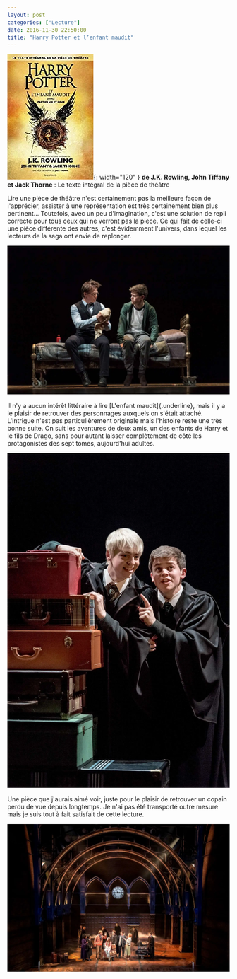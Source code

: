 ```yaml
---
layout: post
categories: ["Lecture"]
date: 2016-11-30 22:50:00
title: "Harry Potter et l’enfant maudit"
---
```


![couverture](/assets/images/couv_lecture/potter8.webp){: width="120" } **de J.K. Rowling, John Tiffany et Jack Thorne** : Le texte intégral de la pièce de théâtre

Lire une pièce de théâtre n'est certainement pas la meilleure façon de
l'apprécier, assister à une représentation est très certainement bien
plus pertinent… Toutefois, avec un peu d'imagination, c'est une
solution de repli correcte pour tous ceux qui ne verront pas la pièce.
Ce qui fait de celle-ci une pièce différente des autres, c'est
évidemment l'univers, dans lequel les lecteurs de la saga ont envie de
replonger.

![illu12](/assets/images/couv_lecture/potter8_illu_hp_12.webp)

Il n'y a aucun intérêt littéraire à lire [L'enfant maudit]{.underline},
mais il y a le plaisir de retrouver des personnages auxquels on s'était
attaché. L'intrigue n'est pas particulièrement originale mais l'histoire
reste une très bonne suite. On suit les aventures de deux amis, un des
enfants de Harry et le fils de Drago, sans pour autant laisser
complètement de côté les protagonistes des sept tomes, aujourd'hui
adultes.

![illu9](/assets/images/couv_lecture/potter8_illu_hp_9.webp)

Une pièce que j'aurais aimé voir, juste pour le plaisir de retrouver un
copain perdu de vue depuis longtemps. Je n'ai pas été transporté outre
mesure mais je suis tout à fait satisfait de cette lecture.

![illu23](/assets/images/couv_lecture/potter8_illu_hp_23.webp)


